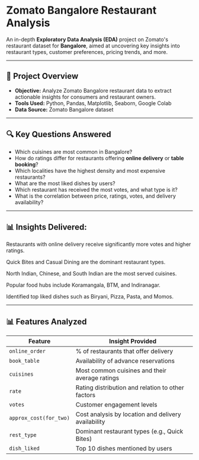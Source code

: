 # Zomato Bangalore Restaurant Analysis

An in-depth **Exploratory Data Analysis (EDA)** project on Zomato's restaurant dataset for **Bangalore**, aimed at uncovering key insights into restaurant types, customer preferences, pricing trends, and more.

---

## 📌 Project Overview

- **Objective:** Analyze Zomato Bangalore restaurant data to extract actionable insights for consumers and restaurant owners.
- **Tools Used:** Python, Pandas, Matplotlib, Seaborn, Google Colab
- **Data Source:** Zomato Bangalore dataset 

---

## 🔍 Key Questions Answered

- Which cuisines are most common in Bangalore?
- How do ratings differ for restaurants offering **online delivery** or **table booking**?
- Which localities have the highest density and most expensive restaurants?
- What are the most liked dishes by users?
- Which restaurant has received the most votes, and what type is it?
- What is the correlation between price, ratings, votes, and delivery availability?

---


## 📊 Insights Delivered:
Restaurants with online delivery receive significantly more votes and higher ratings.

Quick Bites and Casual Dining are the dominant restaurant types.

North Indian, Chinese, and South Indian are the most served cuisines.

Popular food hubs include Koramangala, BTM, and Indiranagar.

Identified top liked dishes such as Biryani, Pizza, Pasta, and Momos.

---

## 📊 Features Analyzed

| Feature                | Insight Provided                                  |
|------------------------|---------------------------------------------------|
| `online_order`         | % of restaurants that offer delivery              |
| `book_table`           | Availability of advance reservations              |
| `cuisines`             | Most common cuisines and their average ratings    |
| `rate`                 | Rating distribution and relation to other factors |
| `votes`                | Customer engagement levels                        |
| `approx_cost(for_two)`| Cost analysis by location and delivery availability|
| `rest_type`            | Dominant restaurant types (e.g., Quick Bites)     |
| `dish_liked`           | Top 10 dishes mentioned by users                  |


